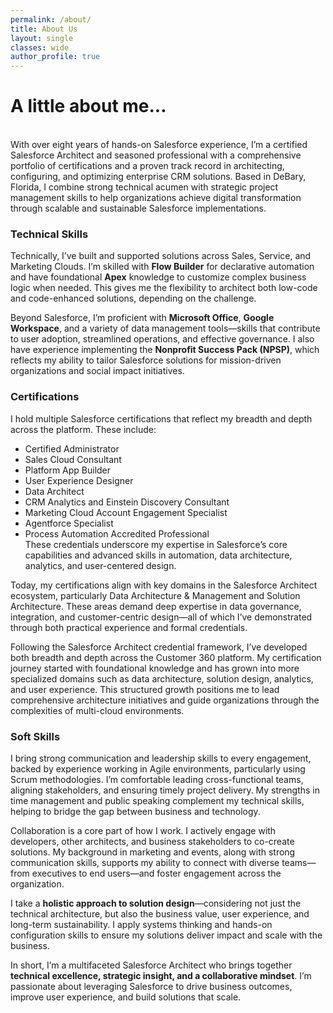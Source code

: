 ```yaml
---
permalink: /about/
title: About Us
layout: single
classes: wide
author_profile: true
---
```

# A little about me...
<br>
With over eight years of hands-on Salesforce experience, I’m a certified Salesforce Architect and seasoned professional with a comprehensive portfolio of certifications and a proven track record in architecting, configuring, and optimizing enterprise CRM solutions. Based in DeBary, Florida, I combine strong technical acumen with strategic project management skills to help organizations achieve digital transformation through scalable and sustainable Salesforce implementations.

### Technical Skills <br>
Technically, I’ve built and supported solutions across Sales, Service, and Marketing Clouds. I’m skilled with <strong>Flow Builder</strong> for declarative automation and have foundational <strong>Apex</strong> knowledge to customize complex business logic when needed. This gives me the flexibility to architect both low-code and code-enhanced solutions, depending on the challenge.

Beyond Salesforce, I’m proficient with <strong>Microsoft Office</strong>, <strong>Google Workspace</strong>, and a variety of data management tools—skills that contribute to user adoption, streamlined operations, and effective governance. I also have experience implementing the <strong>Nonprofit Success Pack (NPSP)</strong>, which reflects my ability to tailor Salesforce solutions for mission-driven organizations and social impact initiatives.

### Certifications <br>
I hold multiple Salesforce certifications that reflect my breadth and depth across the platform. These include:
* Certified Administrator
* Sales Cloud Consultant
* Platform App Builder
* User Experience Designer
* Data Architect
* CRM Analytics and Einstein Discovery Consultant
* Marketing Cloud Account Engagement Specialist
* Agentforce Specialist
* Process Automation Accredited Professional <br>
These credentials underscore my expertise in Salesforce’s core capabilities and advanced skills in automation, data architecture, analytics, and user-centered design.

Today, my certifications align with key domains in the Salesforce Architect ecosystem, particularly Data Architecture & Management and Solution Architecture. These areas demand deep expertise in data governance, integration, and customer-centric design—all of which I’ve demonstrated through both practical experience and formal credentials.

Following the Salesforce Architect credential framework, I’ve developed both breadth and depth across the Customer 360 platform. My certification journey started with foundational knowledge and has grown into more specialized domains such as data architecture, solution design, analytics, and user experience. This structured growth positions me to lead comprehensive architecture initiatives and guide organizations through the complexities of multi-cloud environments.

### Soft Skills <br>
I bring strong communication and leadership skills to every engagement, backed by experience working in Agile environments, particularly using Scrum methodologies. I’m comfortable leading cross-functional teams, aligning stakeholders, and ensuring timely project delivery. My strengths in time management and public speaking complement my technical skills, helping to bridge the gap between business and technology.

Collaboration is a core part of how I work. I actively engage with developers, other architects, and business stakeholders to co-create solutions. My background in marketing and events, along with strong communication skills, supports my ability to connect with diverse teams—from executives to end users—and foster engagement across the organization.

I take a <strong>holistic approach to solution design</strong>—considering not just the technical architecture, but also the business value, user experience, and long-term sustainability. I apply systems thinking and hands-on configuration skills to ensure my solutions deliver impact and scale with the business.

In short, I’m a multifaceted Salesforce Architect who brings together <strong>technical excellence, strategic insight, and a collaborative mindset</strong>. I’m passionate about leveraging Salesforce to drive business outcomes, improve user experience, and build solutions that scale.
